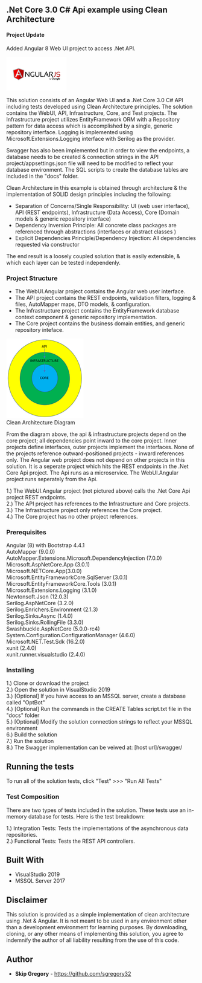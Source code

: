 ## .Net Core 3.0 C# Api example using Clean Architecture  

#### Project Update  

Added Angular 8 Web UI project to access .Net API.  

<img src="AngularJS_google.png" alt="Angular logo" width="160" height="89">  

This solution consists of an Angular Web UI and a .Net Core 3.0 C# API including tests developed using Clean Architecture principles. The solution contains the WebUI, API, Infrastructure, Core, and Test projects. The Infrastructure project utilizes EntityFramework ORM with a Repository pattern for data access which is accomplished by a single, generic repository interface. Logging is implemented using Microsoft.Extensions.Logging interface with Serilog as the provider.

Swagger has also been implemented but in order to view the endpoints, a database needs to be created & connection strings in the API project/appsettings.json file will need to be modified to reflect your database environment. The SQL scripts to create the database tables are included in the "docs" folder.  

Clean Architecture in this example is obtained through architecture & the implementation of SOLID design principles including the following:  

* Separation of Concerns/Single Responsibility: UI (web user interface), API (REST endpoints), Infrastructure (Data Access), Core (Domain models & generic repository interface)
* Dependency Inversion Principle: All concrete class packages are referenced through abstractions (interfaces or abstract classes ) 
* Explicit Dependencies Principle/Dependency Injection: All dependencies requested via constructor  

The end result is a loosely coupled solution that is easily extensible, & which each layer can be tested independenly.  

### Project Structure  

* The WebUI.Angular project contains the Angular web user interface.
* The API project contains the REST endpoints, validation filters, logging &  files, AutoMapper maps, DTO models, & configuration.  
* The Infrastructure project contains the EntityFramework database context component & generic repository implementation.  
* The Core project contains the business domain entities, and generic repository inteface.  

![Clean Architecture Diagram](clean_architecture.png)  
Clean Architecture Diagram

From the diagram above, the api & infrastructure projects depend on the core project; all dependencies point inward to the core project. Inner projects define interfaces, outer projects implement the interfaces. None of the projects reference outward-positioned projects - inward references only. The Angular web project does not depend on other projects in this solution. It is a seperate project which hits the REST endpoints in the .Net Core Api project. The Api runs as a microservice. The WebUI.Angular project runs seperately from the Api.  

1.) The WebUI.Angular project (not pictured above) calls the .Net Core Api project REST endpoints.   
2.) The API project has references to the Infrastructure and Core projects.  
3.) The Infrastructure project only references the Core project.  
4.) The Core project has no other project references.  

### Prerequisites

Angular (8) with Bootstrap 4.4.1  
AutoMapper (9.0.0)  
AutoMapper.Extensions.Microsoft.DependencyInjection (7.0.0)  
Microsoft.AspNetCore.App (3.0.1)  
Microsoft.NETCore.App(3.0.0)  
Microsoft.EntityFrameworkCore.SqlServer (3.0.1)  
Microsoft.EntityFrameworkCore.Tools (3.0.1)  
Microsoft.Extensions.Logging (3.1.0)  
Newtonsoft.Json (12.0.3)  
Serilog.AspNetCore (3.2.0)  
Serilog.Enrichers.Environment (2.1.3)  
Serilog.Sinks.Async (1.4.0)  
Serilog.Sinks.RollingFile (3.3.0)  
Swashbuckle.AspNetCore (5.0.0-rc4)  
System.Configuration.ConfigurationManager (4.6.0)  
Microsoft.NET.Test.Sdk (16.2.0)  
xunit (2.4.0)  
xunit.runner.visualstudio (2.4.0)

### Installing

1.) Clone or download the project  
2.) Open the solution in VisualStudio 2019  
3.) [Optional] If you have access to an MSSQL server, create a database called "OptBot"  
4.) [Optional] Run the commands in the CREATE Tables script.txt file in the "docs" folder  
5.) [Optional] Modify the solution connection strings to reflect your MSSQL environment  
6.) Build the solution  
7.) Run the solution  
8.) The Swagger implementation can be veiwed at: [host url]/swagger/  

## Running the tests

To run all of the solution tests, click "Test" >>> "Run All Tests"

### Test Composition

There are two types of tests included in the solution. These tests use an in-memory database for tests. Here is the test breakdown:

1.) Integration Tests: Tests the implementations of the asynchronous data repositories.  
2.) Functional Tests: Tests the REST API controllers.  

## Built With

* VisualStudio 2019
* MSSQL Server 2017

## Disclaimer

This solution is provided as a simple implementation of clean architecture using .Net & Angular. It is not meant to be used in any environment other than a development environment for learning purposes. By downloading, cloning, or any other means of implementing this solution, you agree to indemnify the author of all liability resulting from the use of this code.

## Author

* **Skip Gregory** - https://github.com/sgregory32
